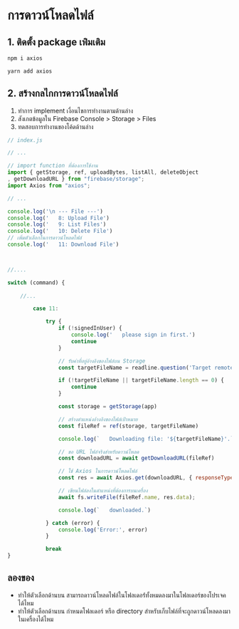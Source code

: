 


# การดาวน์โหลดไฟล์ 

## 1. ติดตั้ง package เพ่ิมเติม

```bash
npm i axios
```

```bash
yarn add axios
```

## 2. สร้างกลไกการดาวน์โหลดไฟล์


1. ทำการ implement เงื่อนไขการทำงานตามด้านล่าง
2. สังเกตข้อมูลใน Firebase Console > Storage > Files
3. ทดสอบการทำงานของโค้ดด้านล่าง

```js
// index.js

// ...

// import function ที่ต้องการใช้งาน
import { getStorage, ref, uploadBytes, listAll, deleteObject
, getDownloadURL } from "firebase/storage";
import Axios from "axios";

// ...

console.log('\n --- File ---')
console.log('   8: Upload File')
console.log('   9: List Files')
console.log('   10: Delete File')
// เพิ่มตัวเลือกในการดาวน์โหลดไฟล์
console.log('   11: Download File')



//....

switch (command) {
    
    //...

        case 11:

            try {
                if (!signedInUser) {
                    console.log('   please sign in first.')
                    continue
                }

                // รับค่าที่อยู่อ้างอิงของไฟล์บน Storage
                const targetFileName = readline.question('Target remote file:')

                if (!targetFileName || targetFileName.length == 0) {
                    continue
                }

                const storage = getStorage(app)

                // สร้างตำแหน่งอ้างอิงของไฟล์เป้าหมาย
                const fileRef = ref(storage, targetFileName)

                console.log(`   Downloading file: '${targetFileName}'.`)

                // ขอ URL ไฟล์จริงสำหรับดาวน์โหลด
                const downloadURL = await getDownloadURL(fileRef)

                // ใช้ Axios ในการดาวน์โหลดไฟล์
                const res = await Axios.get(downloadURL, { responseType: "arraybuffer" });

                // เขียนไฟล์ลงในตำแหน่งที่ต้องการบนเครื่อง
                await fs.writeFile(fileRef.name, res.data);

                console.log(`   downloaded.`)

            } catch (error) {
                console.log('Error:', error)
            }

            break
}
```

## ลองของ

- ทำให้ตัวเลือกด้านบน สามารถดาวน์โหลดไฟล์ในโฟลเดอร์่ทั้งหมดลงมาในโฟลเดอร์ของโปรเจคได้ไหม
- ทำให้ตัวเลือกด้านบน กำหนดโฟลเดอร์ หรือ directory สำหรับเก็บไฟล์ที่จะถูกดาวน์โหลดลงมาในเครื่องได้ไหม
